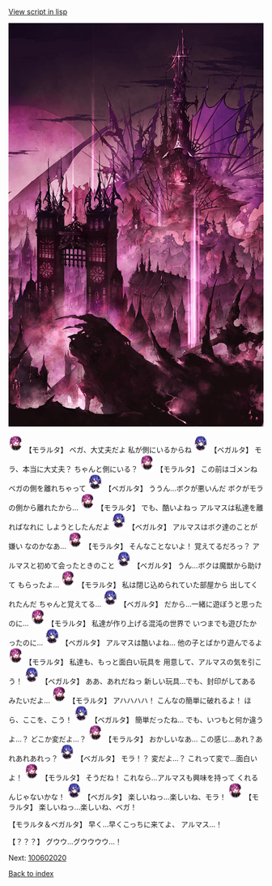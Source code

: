 [View script in lisp](../scripts/100602010.txt)

![devil_world.png](../images/backgrounds/devil_world.png)

<img src="../images/units/3104011.png" alt="3104011.png" height="34"/>
【モラルタ】
ベガ、大丈夫だよ
私が側にいるからね

<img src="../images/units/3104111.png" alt="3104111.png" height="34"/>
【ベガルタ】
モラ、本当に大丈夫？
ちゃんと側にいる？

<img src="../images/units/3104011.png" alt="3104011.png" height="34"/>
【モラルタ】
この前はゴメンね
ベガの側を離れちゃって

<img src="../images/units/3104111.png" alt="3104111.png" height="34"/>
【ベガルタ】
ううん…ボクが悪いんだ
ボクがモラの側から離れたから…

<img src="../images/units/3104011.png" alt="3104011.png" height="34"/>
【モラルタ】
でも、酷いよねっ
アルマスは私達を離ればなれに
しようとしたんだよ

<img src="../images/units/3104111.png" alt="3104111.png" height="34"/>
【ベガルタ】
アルマスはボク達のことが嫌い
なのかなあ…

<img src="../images/units/3104011.png" alt="3104011.png" height="34"/>
【モラルタ】
そんなことないよ！
覚えてるだろっ？
アルマスと初めて会ったときのこと

<img src="../images/units/3104111.png" alt="3104111.png" height="34"/>
【ベガルタ】
うん…ボクは魔獣から助けて
もらったよ…

<img src="../images/units/3104011.png" alt="3104011.png" height="34"/>
【モラルタ】
私は閉じ込められていた部屋から
出してくれたんだ
ちゃんと覚えてる…

<img src="../images/units/3104111.png" alt="3104111.png" height="34"/>
【ベガルタ】
だから…一緒に遊ぼうと思ったのに…

<img src="../images/units/3104011.png" alt="3104011.png" height="34"/>
【モラルタ】
私達が作り上げる混沌の世界で
いつまでも遊びたかったのに…

<img src="../images/units/3104111.png" alt="3104111.png" height="34"/>
【ベガルタ】
アルマスは酷いよね…
他の子とばかり遊んでるよ

<img src="../images/units/3104011.png" alt="3104011.png" height="34"/>
【モラルタ】
私達も、もっと面白い玩具を
用意して、アルマスの気を引こう！

<img src="../images/units/3104111.png" alt="3104111.png" height="34"/>
【ベガルタ】
ああ、あれだねっ
新しい玩具…でも、封印がしてある
みたいだよ…

<img src="../images/units/3104011.png" alt="3104011.png" height="34"/>
【モラルタ】
アハハハハ！
こんなの簡単に破れるよ！
ほら、ここを、こう！

<img src="../images/units/3104111.png" alt="3104111.png" height="34"/>
【ベガルタ】
簡単だったね…
でも、いつもと何か違うよ…？
どこか変だよ…？

<img src="../images/units/3104011.png" alt="3104011.png" height="34"/>
【モラルタ】
おかしいなあ…
この感じ…あれ？あれあれあれっ？

<img src="../images/units/3104111.png" alt="3104111.png" height="34"/>
【ベガルタ】
モラ！？
変だよ…？
これって変で…面白いよ！

<img src="../images/units/3104011.png" alt="3104011.png" height="34"/>
【モラルタ】
そうだね！
これなら…アルマスも興味を持って
くれるんじゃないかな！

<img src="../images/units/3104111.png" alt="3104111.png" height="34"/>
【ベガルタ】
楽しいねっ…楽しいね、モラ！

<img src="../images/units/3104011.png" alt="3104011.png" height="34"/>
【モラルタ】
楽しいねっ…楽しいね、ベガ！

【モラルタ＆ベガルタ】
早く…早くこっちに来てよ、
アルマス…！

【？？？】
グウウ…グウウウウ…！

Next: [100602020](100602020.md)

[Back to index](index.md)
